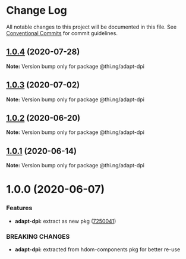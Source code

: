 # Change Log

All notable changes to this project will be documented in this file.
See [Conventional Commits](https://conventionalcommits.org) for commit guidelines.

## [1.0.4](https://github.com/thi-ng/umbrella/compare/@thi.ng/adapt-dpi@1.0.3...@thi.ng/adapt-dpi@1.0.4) (2020-07-28)

**Note:** Version bump only for package @thi.ng/adapt-dpi





## [1.0.3](https://github.com/thi-ng/umbrella/compare/@thi.ng/adapt-dpi@1.0.2...@thi.ng/adapt-dpi@1.0.3) (2020-07-02)

**Note:** Version bump only for package @thi.ng/adapt-dpi





## [1.0.2](https://github.com/thi-ng/umbrella/compare/@thi.ng/adapt-dpi@1.0.1...@thi.ng/adapt-dpi@1.0.2) (2020-06-20)

**Note:** Version bump only for package @thi.ng/adapt-dpi





## [1.0.1](https://github.com/thi-ng/umbrella/compare/@thi.ng/adapt-dpi@1.0.0...@thi.ng/adapt-dpi@1.0.1) (2020-06-14)

**Note:** Version bump only for package @thi.ng/adapt-dpi





# 1.0.0 (2020-06-07)


### Features

* **adapt-dpi:** extract as new pkg ([7250041](https://github.com/thi-ng/umbrella/commit/7250041e30995844ac20295bdb36b351f5b2ccc8))


### BREAKING CHANGES

* **adapt-dpi:** extracted from hdom-components pkg for better re-use
